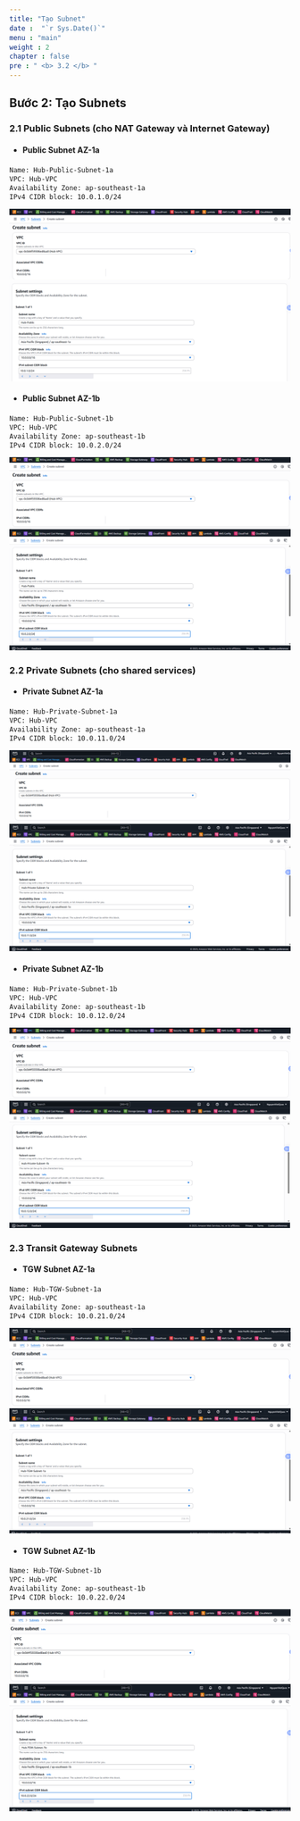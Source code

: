 ```yaml
---
title: "Tạo Subnet"
date :  "`r Sys.Date()`" 
menu : "main"
weight : 2
chapter : false
pre : " <b> 3.2 </b> "
---
```



## Bước 2: Tạo Subnets

### 2.1 Public Subnets (cho NAT Gateway và Internet Gateway)
- #### Public Subnet AZ-1a

```
Name: Hub-Public-Subnet-1a
VPC: Hub-VPC
Availability Zone: ap-southeast-1a
IPv4 CIDR block: 10.0.1.0/24
```
![](/images/3.hub-vpc/hinh-5.png)
![](/images/3.hub-vpc/hinh-6.png)
- #### Public Subnet AZ-1b
```
Name: Hub-Public-Subnet-1b
VPC: Hub-VPC
Availability Zone: ap-southeast-1b
IPv4 CIDR block: 10.0.2.0/24
```
![](/images/3.hub-vpc/hinh-7.png)
![](/images/3.hub-vpc/hinh-8.png)
### 2.2 Private Subnets (cho shared services)

- #### Private Subnet AZ-1a
```
Name: Hub-Private-Subnet-1a
VPC: Hub-VPC
Availability Zone: ap-southeast-1a
IPv4 CIDR block: 10.0.11.0/24
```
![](/images/3.hub-vpc/hinh-9.png)
![](/images/3.hub-vpc/hinh-10.png)
- #### Private Subnet AZ-1b
```
Name: Hub-Private-Subnet-1b
VPC: Hub-VPC
Availability Zone: ap-southeast-1b
IPv4 CIDR block: 10.0.12.0/24
```
![](/images/3.hub-vpc/hinh-11.png)
![](/images/3.hub-vpc/hinh-12.png)
### 2.3 Transit Gateway Subnets

- #### TGW Subnet AZ-1a
```
Name: Hub-TGW-Subnet-1a
VPC: Hub-VPC
Availability Zone: ap-southeast-1a
IPv4 CIDR block: 10.0.21.0/24
```
![](/images/3.hub-vpc/hinh-13.png)
![](/images/3.hub-vpc/hinh-14.png)
- #### TGW Subnet AZ-1b
```
Name: Hub-TGW-Subnet-1b
VPC: Hub-VPC
Availability Zone: ap-southeast-1b
IPv4 CIDR block: 10.0.22.0/24
```
![](/images/3.hub-vpc/hinh-15.png)
![](/images/3.hub-vpc/hinh-16.png)
